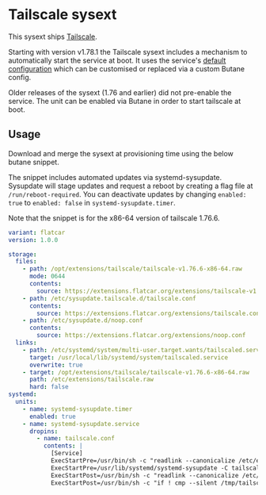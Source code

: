 # Tailscale sysext

This sysext ships [Tailscale](https://tailscale.com/).

Starting with version v1.78.1 the Tailscale sysext includes a mechanism to automatically start the service at boot.
It uses the service's [default configuration](https://github.com/tailscale/tailscale/blob/main/cmd/tailscaled/tailscaled.defaults)
which can be customised or replaced via a custom Butane config.

Older releases of the sysext (1.76 and earlier) did not pre-enable the service.
The unit can be enabled via Butane in order to start tailscale at boot.

## Usage

Download and merge the sysext at provisioning time using the below butane snippet.

The snippet includes automated updates via systemd-sysupdate.
Sysupdate will stage updates and request a reboot by creating a flag file at `/run/reboot-required`.
You can deactivate updates by changing `enabled: true` to `enabled: false` in `systemd-sysupdate.timer`.

Note that the snippet is for the x86-64 version of tailscale 1.76.6.

```yaml
variant: flatcar
version: 1.0.0

storage:
  files:
    - path: /opt/extensions/tailscale/tailscale-v1.76.6-x86-64.raw
      mode: 0644
      contents:
        source: https://extensions.flatcar.org/extensions/tailscale-v1.76.6-x86-64.raw
    - path: /etc/sysupdate.tailscale.d/tailscale.conf
      contents:
        source: https://extensions.flatcar.org/extensions/tailscale.conf
    - path: /etc/sysupdate.d/noop.conf
      contents:
        source: https://extensions.flatcar.org/extensions/noop.conf
  links:
    - path: /etc/systemd/system/multi-user.target.wants/tailscaled.service
      target: /usr/local/lib/systemd/system/tailscaled.service
      overwrite: true
    - target: /opt/extensions/tailscale/tailscale-v1.76.6-x86-64.raw
      path: /etc/extensions/tailscale.raw
      hard: false
systemd:
  units:
    - name: systemd-sysupdate.timer
      enabled: true
    - name: systemd-sysupdate.service
      dropins:
        - name: tailscale.conf
          contents: |
            [Service]
            ExecStartPre=/usr/bin/sh -c "readlink --canonicalize /etc/extensions/tailscale.raw > /tmp/tailscale"
            ExecStartPre=/usr/lib/systemd/systemd-sysupdate -C tailscale update
            ExecStartPost=/usr/bin/sh -c "readlink --canonicalize /etc/extensions/tailscale.raw > /tmp/tailscale-new"
            ExecStartPost=/usr/bin/sh -c "if ! cmp --silent /tmp/tailscale /tmp/tailscale-new; then touch /run/reboot-required; fi"
```
